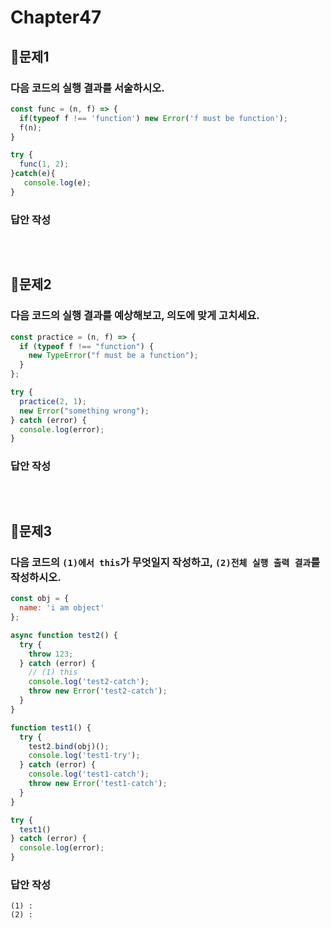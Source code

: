 # Chapter47
## 📌문제1
### 다음 코드의 실행 결과를 서술하시오.
```js
const func = (n, f) => {
  if(typeof f !== 'function') new Error('f must be function');
  f(n);
}

try {
  func(1, 2);
}catch(e){
   console.log(e);
}
```
### 답안 작성
```

```

<br>

## 📌문제2

### 다음 코드의 실행 결과를 예상해보고, 의도에 맞게 고치세요.

```js
const practice = (n, f) => {
  if (typeof f !== "function") {
    new TypeError("f must be a function");
  }
};

try {
  practice(2, 1);
  new Error("something wrong");
} catch (error) {
  console.log(error);
}
```

### 답안 작성
```

```

<br>

## 📌문제3
### 다음 코드의 `(1)에서 this`가 무엇일지 작성하고, `(2)전체 실행 출력 결과`를 작성하시오.
```js
const obj = {
  name: 'i am object'
};

async function test2() {
  try {
    throw 123;
  } catch (error) {
    // (1) this
    console.log('test2-catch');
    throw new Error('test2-catch');
  }
}

function test1() {
  try {
    test2.bind(obj)();
    console.log('test1-try');
  } catch (error) {
    console.log('test1-catch');
    throw new Error('test1-catch');
  }
}

try {
  test1()
} catch (error) {
  console.log(error);
}
```
### 답안 작성
```
(1) : 
(2) : 
```

<br>
